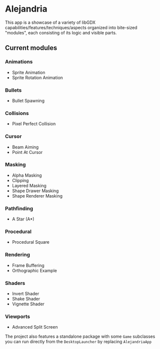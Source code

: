 # Alejandria
This app is a showcase of a variety of libGDX capabilities/features/techniques/aspects organized into bite-sized "modules", each consisting of its logic and visible parts.
## Current modules
### Animations
- Sprite Animation
- Sprite Rotation Animation
### Bullets
- Bullet Spawning
### Collisions
- Pixel Perfect Collision
### Cursor
- Beam Aiming
- Point At Cursor
### Masking
- Alpha Masking
- Clipping
- Layered Masking
- Shape Drawer Masking
- Shape Renderer Masking
### Pathfinding
- A Star (A*)
### Procedural
- Procedural Square
### Rendering
- Frame Buffering
- Orthographic Example
### Shaders
- Invert Shader
- Shake Shader
- Vignette Shader
### Viewports
- Advanced Split Screen

The project also features a standalone package with some `Game` subclasses you can run directly from the `DesktopLauncher` by replacing `AlejandriaApp`
